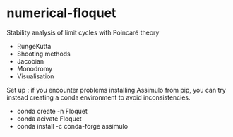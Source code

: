 # numerical-floquet
Stability analysis of limit cycles with Poincaré theory

* RungeKutta
* Shooting methods
* Jacobian
* Monodromy
* Visualisation


Set up : if you encounter problems installing Assimulo from pip, you can try instead creating a conda environment to avoid inconsistencies.

* conda create -n Floquet
* conda acivate Floquet
* conda install -c conda-forge assimulo

